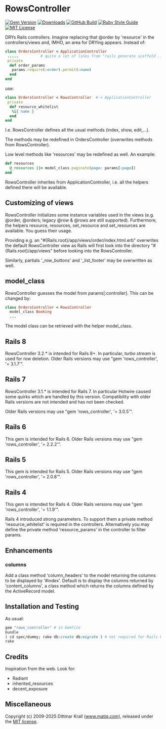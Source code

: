# RowsController

[![Gem Version](https://img.shields.io/gem/v/rows_controller?color=168AFE&logo=rubygems&logoColor=FE1616)](https://rubygems.org/gems/rows_controller)
[![Downloads](https://img.shields.io/gem/dt/rows_controller?color=168AFE&logo=rubygems&logoColor=FE1616)](https://rubygems.org/gems/rows_controller)
[![GitHub Build](https://img.shields.io/github/actions/workflow/status/matique/rows_controller/rake.yml?logo=github)](https://github.com/matique/rows_controller/actions/workflows/rake.yml)
[![Ruby Style Guide](https://img.shields.io/badge/code_style-standard-168AFE.svg)](https://github.com/standardrb/standard)
[![MIT License](https://img.shields.io/badge/license-MIT-168AFE.svg)](http://choosealicense.com/licenses/mit/)

DRYs Rails controllers. Imagine replacing that @order by 'resource' in the
controllers/views and, IMHO, an area for DRYing appears.
Instead of:

~~~ruby
class OrdersController < ApplicationController
 .....          # quite a lot of lines from "rails generate scaffold ..."
 private
  def order_params
   params.require(:order).permit(:name)
  end
end
~~~

use:

~~~ruby
class OrdersController < RowsController  # < ApplicationController
 private
  def resource_whitelist
   %i{ name }
  end
end
~~~

I.e. RowsController defines all the usual methods (index, show, edit,...).

The methods may be redefined in OrdersController
(overwrites methods from RowsController).

Low level methods like 'resources' may be redefined as well.
An example:

~~~ruby
def resources
  @_resources ||= model_class.paginate(page: params[:page])
end
~~~

RowsController inherites from ApplicationController, i.e. all the helpers
defined there will be available.


## Customizing of views

RowsController initializes some instance variables used in the views
(e.g. @order, @orders; legacy @row & @rows are still supported).
Furthermore, the helpers resource, resources, set_resource and
set_resources are available. You guess their usage.

Providing e.g. an "#{Rails.root}/app/views/order/index.html.erb"
overwrites the default RowsController view as Rails will first look
into the directory "#{Rails.root}/app/views" before looking
into the RowsController.

Similarly, partials '\_row\_buttons' and '\_list\_footer' may be overwritten
as well.


## model_class

RowsController guesses the model from params[:controller]. This can
be changed by:

~~~ruby
class OrdersController < RowsController
  model_class Booking
  ...
~~~

The model class can be retrieved with the helper model_class.


## Rails 8

RowsController 3.2.* is intended for Rails 8+.
In particular, *turbo stream* is used for row deletion.
Older Rails versions may use "gem 'rows_controller', '= 3.1.7'".


## Rails 7

RowsController 3.1.* is intended for Rails 7.
In particular Hotwire caused some quirks
which are handled by this version.
Compatibility with older Rails versions are not intended
and has not been checked.

Older Rails versions may use "gem 'rows_controller', '= 3.0.5'".


## Rails 6

This gem is intended for Rails 6.
Older Rails versions may use "gem 'rows_controller', '= 2.2.2'".


## Rails 5

This gem is intended for Rails 5.
Older Rails versions may use "gem 'rows_controller', '= 2.0.8'".


## Rails 4

This gem is intended for Rails 4.
Older Rails versions may use "gem 'rows_controller', '= 1.1.9'".

Rails 4 introduced strong parameters.
To support them a private method 'resource_whitelist' is required
in the controllers.
Alternatively you may define the private method 'resource_params'
in the controller to filter params.

## Enhancements

### columns

Add a class method 'column_headers' to the model
returning the columns to be displayed by '#index'.
Default is to display the columns returned by 'content_columns',
a class method which returns the columns defined by the ActiveRecord model.


## Installation and Testing

As usual:

~~~ruby
gem "rows_controller" # in Gemfile
bundle
( cd spec/dummy; rake db:create db:migrate ) # not required for Rails 6+
rake
~~~


## Credits

Inspiration from the web.
Look for:

- Radiant
- inherited_resources
- decent_exposure

## Miscellaneous

Copyright (c) 2009-2025 Dittmar Krall (www.matiq.com),
released under the [MIT license](https://opensource.org/licenses/MIT).
